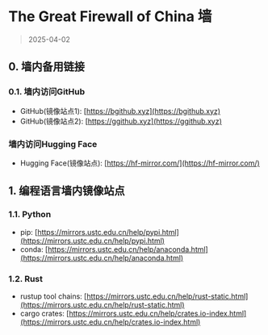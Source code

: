 # The Great Firewall of China 墙

> 2025-04-02

## 0. 墙内备用链接
### 0.1. 墙内访问GitHub
- GitHub(镜像站点1): [https://bgithub.xyz](https://bgithub.xyz)  
- GitHub(镜像站点2): [https://ggithub.xyz](https://ggithub.xyz)
### 墙内访问Hugging Face
- Hugging Face(镜像站点): [https://hf-mirror.com/](https://hf-mirror.com/)

## 1. 编程语言墙内镜像站点
### 1.1. Python
- pip: [https://mirrors.ustc.edu.cn/help/pypi.html](https://mirrors.ustc.edu.cn/help/pypi.html) 
- conda: [https://mirrors.ustc.edu.cn/help/anaconda.html](https://mirrors.ustc.edu.cn/help/anaconda.html)

### 1.2. Rust
- rustup tool chains: [https://mirrors.ustc.edu.cn/help/rust-static.html](https://mirrors.ustc.edu.cn/help/rust-static.html)
- cargo crates: [https://mirrors.ustc.edu.cn/help/crates.io-index.html](https://mirrors.ustc.edu.cn/help/crates.io-index.html)

